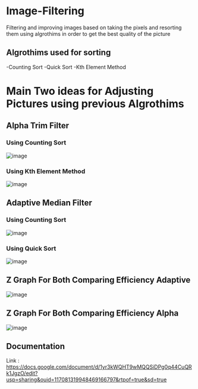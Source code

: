 # Image-Filtering
Filtering and improving images based on taking the pixels and resorting them using algrothims in order to get the best quality of the picture 

## Algrothims used for sorting 

 -Counting Sort
 -Quick Sort 
 -Kth Element Method

# Main Two ideas for Adjusting Pictures using previous Algrothims  

## Alpha Trim Filter 

### Using Counting Sort 
![image](https://user-images.githubusercontent.com/60134186/148110753-3e4ebce2-dc72-48b0-a31d-7a2c8906d2af.png)

### Using Kth Element Method  
![image](https://user-images.githubusercontent.com/60134186/148110811-17a89749-fb67-477b-a23b-5edd2f10d39a.png)


## Adaptive Median Filter

### Using Counting Sort 
![image](https://user-images.githubusercontent.com/60134186/148110867-a80dc22b-c999-49c8-a293-4b1d213c9a5f.png)


### Using Quick Sort 
![image](https://user-images.githubusercontent.com/60134186/148110940-e3b00dda-6862-491d-a828-c96eee047a3d.png)


## Z Graph For Both Comparing Efficiency Adaptive 
![image](https://user-images.githubusercontent.com/60134186/148111140-1944d57a-f04d-4352-b4e6-d3a68098d6cd.png)


## Z Graph For Both Comparing Efficiency Alpha 
![image](https://user-images.githubusercontent.com/60134186/148111186-a3109aac-0d6d-4f97-950a-aa4386720632.png)


## Documentation

Link : https://docs.google.com/document/d/1yr3kWQHT9wMQQSiDPg0q44CuQRk1JgzO/edit?usp=sharing&ouid=117081319948469166797&rtpof=true&sd=true

